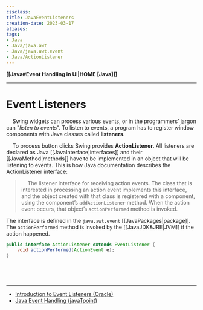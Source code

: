 ```yaml
---
cssclass:
title: JavaEventListeners
creation-date: 2023-03-17
aliases:
tags:
- Java
- Java/java.awt
- Java/java.awt.event
- Java/ActionListener
---
```

**[[Java#Event Handling in UI|HOME [Java]]]**

---
# Event Listeners
$\quad$Swing widgets can process various events, or in the programmers’ jargon can "*listen to events*". To listen to events, a program has to register window components with Java classes called **listeners**.

$\quad$To process button clicks Swing provides **ActionListener**. All listeners are declared as Java [[JavaInterface|interfaces]] and their [[JavaMethod|methods]] have to be implemented in an object that will be listening to events. This is how Java documentation describes the ActionListener interface:
> $\quad$The listener interface for receiving action events. The class that is interested in processing an action event implements this interface, and the object created with that class is registered with a component, using the component’s `addActionListener` method. When the action event occurs, that object’s `actionPerformed` method is invoked.

The interface is defined in the `java.awt.event` [[JavaPackages|package]]. The `actionPerformed` method is invoked by the [[JavaJDK&JRE|JVM]] if the action happened.
```java
public interface ActionListener extends EventListener {
	void actionPerformed(ActionEvent e);
}
```

<br>

# 
---
- [Introduction to Event Listeners (Oracle)](https://docs.oracle.com/javase/tutorial/uiswing/events/intro.html)
- [Java Event Handling (javaTpoint)](https://www.javatpoint.com/event-handling-in-java)